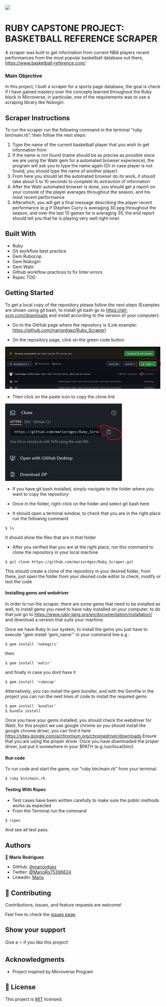 ![](https://img.shields.io/badge/Microverse-blueviolet)

# RUBY CAPSTONE PROJECT: BASKETBALL REFERENCE SCRAPER

A scraper was built to get information from current NBA players recent performances from the most popular basketball database out there, https://www.basketball-reference.com/

### Main Objective

In this project, I built a scraper for a sports page database, the goal is check if I have gained mastery over the concepts learned throughout the Ruby block in Microverse, in particular, one of the requirements was to use a scraping library like Nokogiri.

## Scraper Instructions

To run the scraper run the following command in the terminal "ruby bin/main.rb", then follow the next steps:

1. Type the name of the current basketball player that you wish to get information from
2. If the name is not found (name should be as precise as possible since we are using the Watir gem for a automated browser experience), the program will ask you to type the name again (Or in case player is not found, you should type the name of another player)
3. From here you should let the automated browser do its work, it should take about 5 to 10 seconds to complete its extraction of information
4. After the Watir automated browser is done, you should get a report on your console of the player averages throughout the season, and his most recent performance
5. Afterwhich, you will get a final message describing the player recent performance (e.g if Stephen Curry is averaging 30 ppg throughout the season, and over the last 10 games he is averaging 35, the end report should tell you that he is playing very well right now)

## Built With

- Ruby
- Git workflow best practice
- Gem Rubocop
- Gem Nokogiri
- Gem Watir
- Github workflow practices to fix linter errors
- Rspec TDD

## Getting Started

To get a local copy of the repository please follow the next steps (Examples are shown using git bash, to install git bash go to https://git-scm.com/downloads and install according to the version of your computer):

- Go to the GitHub page where the repository is (Link example: https://github.com/mariordgez/Ruby_Scraper)

- On the repository page, click on the green code button

![](images\readmepic1.JPG)

- Then click on the paste icon to copy the clone link

![](images\readmepic2.JPG)

- If you have git bash installed, simply navigate to the folder where you want to copy the repository

- Once in the folder, right-click on the folder and select git bash here

- It should open a terminal window, to check that you are in the right place run the following command

```
$ ls
```

It should show the files that are in that folder

- After you verified that you are at the right place, run this command to clone the repository in your local machine

```
$ git clone https://github.com/mariordgez/Ruby_Scraper.git
```

This should create a clone of the repository in your desired folder, from there, just open the folder from your desired code editor to check, modify or test the code

#### Installing gems and webdriver

In order to run the scraper, there are some gems that need to be installed as well, to install gems you need to have ruby installed on your computer, to do that just go to https://www.ruby-lang.org/en/documentation/installation/ and download a version that suits your machine.

Once we have Ruby in our system, to install the gems you just have to execute "gem install 'gem_name'" in your command line e.g :

```
$ gem install 'nokogiri'
```

then

```
$ gem install 'watir'
```

and finally in case you dont have it

```
$ gem install 'rubocop'
```

Alternatively, you can install the gem bundler, and with the Gemfile in the project you can run the next lines of code to install the required gems

```
$ gem install 'bundler'
$ bundle install
```

Once you have your gems installed, you should check the webdriver for Watir, for this project we use google chrome so you should install the google chrome driver, you can find it here https://sites.google.com/a/chromium.org/chromedriver/downloads
Ensure that you are using the proper driver.
Once you have downloaded the proper driver, just put it somewhere in your $PATH (e.g /usr/local/bin/)

#### Run code

To run code and start the game, run "ruby bin/main.rb" from your terminal.

```
$ ruby bin/main.rb
```

#### Testing With Rspec

- Test cases have been written carefully to make sure the public methods works as expected
- From the Terminal run the command

```
$ rspec
```

And see all test pass.

## Authors

👤 **Mario Rodriguez**

- GitHub: [@mariordgez](https://github.com/mariordgez)
- Twitter: [@MarioRo75396624](https://twitter.com/MarioRo75396624)
- LinkedIn: [Mario](https://www.linkedin.com/in/mario-alberto-rodriguez-cota-a2860a205/)

## 🤝 Contributing

Contributions, issues, and feature requests are welcome!

Feel free to check the [issues page](https://github.com/DanSam5K/OOP-Tic-Tac-Toe-Game/issues).

## Show your support

Give a ⭐️ if you like this project!

## Acknowledgments

- Project inspired by Microverse Program

## 📝 License

This project is [MIT](https://github.com/git/git-scm.com/blob/main/MIT-LICENSE.txt) licensed.
